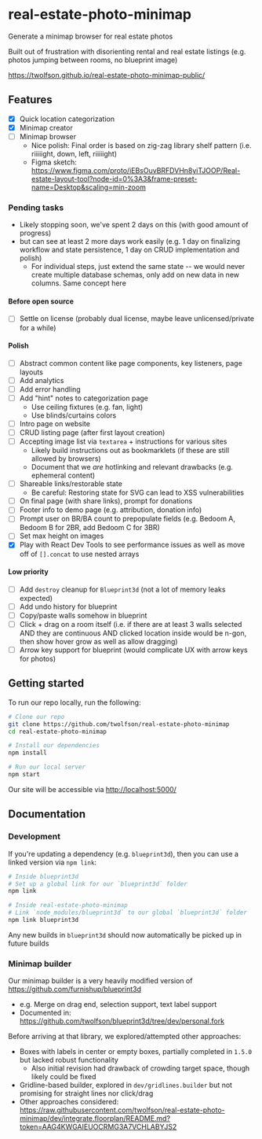 # real-estate-photo-minimap
Generate a minimap browser for real estate photos

Built out of frustration with disorienting rental and real estate listings (e.g. photos jumping between rooms, no blueprint image)

<https://twolfson.github.io/real-estate-photo-minimap-public/>

## Features
- [x] Quick location categorization
- [x] Minimap creator
- [ ] Minimap browser
  - Nice polish: Final order is based on zig-zag library shelf pattern (i.e. riiiiight, down, left, riiiiight)
  - Figma sketch: https://www.figma.com/proto/iEBsOuvBRFDVHn8yiTJOOP/Real-estate-layout-tool?node-id=0%3A3&frame-preset-name=Desktop&scaling=min-zoom

### Pending tasks
- Likely stopping soon, we've spent 2 days on this (with good amount of progress)
- but can see at least 2 more days work easily (e.g. 1 day on finalizing workflow and state persistence, 1 day on CRUD implementation and polish)
  - For individual steps, just extend the same state -- we would never create multiple database schemas, only add on new data in new columns. Same concept here

#### Before open source
- [ ] Settle on license (probably dual license, maybe leave unlicensed/private for a while)

#### Polish
- [ ] Abstract common content like page components, key listeners, page layouts
- [ ] Add analytics
- [ ] Add error handling
- [ ] Add "hint" notes to categorization page
  - Use ceiling fixtures (e.g. fan, light)
  - Use blinds/curtains colors
- [ ] Intro page on website
- [ ] CRUD listing page (after first layout creation)
- [ ] Accepting image list via `textarea` + instructions for various sites
  - Likely build instructions out as bookmarklets (if these are still allowed by browsers)
  - Document that we *are* hotlinking and relevant drawbacks (e.g. ephemeral content)
- [ ] Shareable links/restorable state
  - Be careful: Restoring state for SVG can lead to XSS vulnerabilities
- [ ] On final page (with share links), prompt for donations
- [ ] Footer info to demo page (e.g. attribution, donation info)
- [ ] Prompt user on BR/BA count to prepopulate fields (e.g. Bedoom A, Bedoom B for 2BR, add Bedoom C for 3BR)
- [ ] Set max height on images
- [x] Play with React Dev Tools to see performance issues as well as move off of `[].concat` to use nested arrays

#### Low priority
- [ ] Add `destroy` cleanup for `Blueprint3d` (not a lot of memory leaks expected)
- [ ] Add undo history for blueprint
- [ ] Copy/paste walls somehow in blueprint
- [ ] Click + drag on a room itself (i.e. if there are at least 3 walls selected AND they are continuous AND clicked location inside would be n-gon, then show hover grow as well as allow dragging)
- [ ] Arrow key support for blueprint (would complicate UX with arrow keys for photos)

## Getting started
To run our repo locally, run the following:

```bash
# Clone our repo
git clone https://github.com/twolfson/real-estate-photo-minimap
cd real-estate-photo-minimap

# Install our dependencies
npm install

# Run our local server
npm start
```

Our site will be accessible via <http://localhost:5000/>

## Documentation
### Development
If you're updating a dependency (e.g. `blueprint3d`), then you can use a linked version via `npm link`:

```bash
# Inside blueprint3d
# Set up a global link for our `blueprint3d` folder
npm link

# Inside real-estate-photo-minimap
# Link `node_modules/blueprint3d` to our global `blueprint3d` folder
npm link blueprint3d
```

Any new builds in `blueprint3d` should now automatically be picked up in future builds

### Minimap builder
Our minimap builder is a very heavily modified version of <https://github.com/furnishup/blueprint3d>

- e.g. Merge on drag end, selection support, text label support
- Documented in: https://github.com/twolfson/blueprint3d/tree/dev/personal.fork

Before arriving at that library, we explored/attempted other approaches:

- Boxes with labels in center or empty boxes, partially completed in `1.5.0` but lacked robust functionality
  - Also initial revision had drawback of crowding target space, though likely could be fixed
- Gridline-based builder, explored in `dev/gridlines.builder` but not promising for straight lines nor click/drag
- Other approaches considered: <https://raw.githubusercontent.com/twolfson/real-estate-photo-minimap/dev/integrate.floorplan/README.md?token=AAG4KWGAIEUOCRMG3A7VCHLABYJS2>
